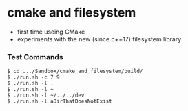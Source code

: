 # cmake and filesystem

- first time useing CMake
- experiments with the new (since c++17) filesystem library

### Test Commands

```
$ cd .../Sandbox/cmake_and_filesystem/build/
$ ./run.sh -c 7 9
$ ./run.sh -l .
$ ./run.sh -l ~
$ ./run.sh -l ~/../../dev
$ ./run.sh -l aDirThatDoesNotExist
```
